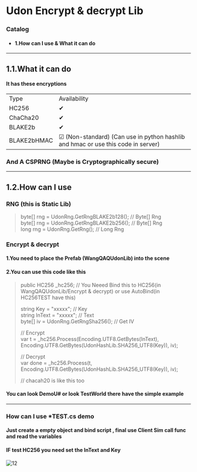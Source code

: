 # Udon Encrypt & decrypt Lib
### Catalog 
* #### 1.How can I use & What it can do
---
## 1.1.What it can do
#### It has these encryptions
<table>
   <tr>
         <td>Type</td>
         <td>Availability</td>
   </tr>
	<tr>
      <td>HC256</td>
      <td>✔</td>
   </tr>
  	<tr>
      <td>ChaCha20</td>
      <td>✔</td>
   </tr>
   <tr>
      <td>BLAKE2b</td>
      <td>✔</td>
   </tr>
   <tr>
      <td>BLAKE2bHMAC</td>
      <td>☑ (Non-standard) (Can use in python hashlib and hmac or use this code in server)</td>
   </tr>
</table>

### And A CSPRNG (Maybe is Cryptographically secure)
---
## 1.2.How can I use
### RNG (this is Static Lib)
> byte[] rng = UdonRng.GetRngBLAKE2b128();	// Byte[] Rng <br>
> byte[] rng = UdonRng.GetRngBLAKE2b256();	// Byte[] Rng <br>
> long 	 rng = UdonRng.GetRng();		// Long Rng
### Encrypt & decrypt

#### 1.You need to place the Prefab (WangQAQUdonLib) into the scene

#### 2.You can use this code like this
> public HC256 _hc256;					// You Neeed Bind this to HC256(in WangQAQUdonLib/Encrypt & decrypt) or use AutoBind(in HC256TEST have this)
> 
> string Key = "xxxxx";					// Key <br>
> string InText = "xxxxx";				// Text <br>
> byte[] iv = UdonRng.GetRngSha256();	// Get IV <br>
> 
> // Encrypt <br>
> var t = _hc256.Process(Encoding.UTF8.GetBytes(InText), Encoding.UTF8.GetBytes(UdonHashLib.SHA256_UTF8(Key)), iv); <br>
> 
> // Decrypt <br>
> var done = _hc256.Process(t, Encoding.UTF8.GetBytes(UdonHashLib.SHA256_UTF8(Key)), iv); <br>
> 
> // chacah20 is like this too <br>
#### You can look DemoU# or look TestWorld there have the simple example
---
### How can I use *TEST.cs demo
#### Just create a empty object and bind script , final use Client Sim call func and read the variables
#### IF test HC256 you need set the InText and Key
![12](https://github.com/user-attachments/assets/ba0f5388-2491-48d6-bb13-7b132e2dc34e)
